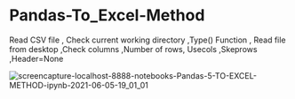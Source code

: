 # Pandas-To_Excel-Method
Read CSV file , Check current  working directory ,Type() Function , Read file from desktop ,Check columns ,Number of rows, Usecols ,Skeprows ,Header=None 

![screencapture-localhost-8888-notebooks-Pandas-5-TO-EXCEL-METHOD-ipynb-2021-06-05-19_01_01](https://user-images.githubusercontent.com/82317107/120893484-3338f500-c631-11eb-816a-24449e4181da.png)

